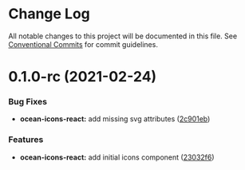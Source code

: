 # Change Log

All notable changes to this project will be documented in this file.
See [Conventional Commits](https://conventionalcommits.org) for commit guidelines.

# 0.1.0-rc (2021-02-24)


### Bug Fixes

* **ocean-icons-react:** add missing svg attributes ([2c901eb](https://github.com/Pagnet/ocean-icons/commit/2c901eb2772b31a3a6208b192028dbc526ca7bc4))


### Features

* **ocean-icons-react:** add initial icons component ([23032f6](https://github.com/Pagnet/ocean-icons/commit/23032f6240bf189aa95a72773701c2802c6b7580))

